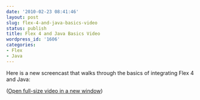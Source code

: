 ```yaml
---
date: '2010-02-23 08:41:46'
layout: post
slug: flex-4-and-java-basics-video
status: publish
title: Flex 4 and Java Basics Video
wordpress_id: '1606'
categories:
- Flex
- Java
---
```


Here is a new screencast that walks through the basics of integrating Flex 4 and Java:
  
([Open full-size video in a new window](http://www.jamesward.com/videos/flex_java.html))
